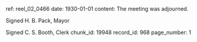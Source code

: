 ref: reel_02_0466
date: 1930-01-01
content: The meeting was adjourned.

Signed
H. B. Pack, Mayor

Signed
C. S. Booth, Clerk
chunk_id: 19948
record_id: 968
page_number: 1

